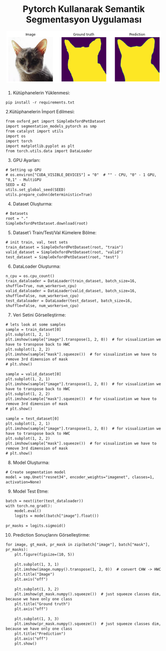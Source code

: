 <div align="center">
<h1>
  Pytorch Kullanarak Semantik Segmentasyon Uygulaması
</h1>
<h4>
    <img width="500" alt="teaser" src="output/output.png">
</h4>

</div>

1. Kütüphanelerin Yüklenmesi:

```
pip install -r requirements.txt
```


2.Kütüphanelerin İmport Edilmesi:

```
from oxford_pet import SimpleOxfordPetDataset
import segmentation_models_pytorch as smp
from catalyst import utils
import os
import torch
import matplotlib.pyplot as plt
from torch.utils.data import DataLoader
```

3. GPU Ayarları:
```
# Setting up GPU
# os.environ["CUDA_VISIBLE_DEVICES"] = "0"  # "" - CPU, "0" - 1 GPU, "0,1" - MultiGPU
SEED = 42
utils.set_global_seed(SEED)
utils.prepare_cudnn(deterministic=True)
```

4. Dataset Oluşturma:

```
# Datasets
root = "."
SimpleOxfordPetDataset.download(root)
```

5. Dataset'i Train/Test/Val Kümelere Bölme:
```
# init train, val, test sets
train_dataset = SimpleOxfordPetDataset(root, "train")
valid_dataset = SimpleOxfordPetDataset(root, "valid")
test_dataset = SimpleOxfordPetDataset(root, "test")
```

6. DataLoader Oluşturma:

```
n_cpu = os.cpu_count()
train_dataloader = DataLoader(train_dataset, batch_size=16, shuffle=True, num_workers=n_cpu)
valid_dataloader = DataLoader(valid_dataset, batch_size=16, shuffle=False, num_workers=n_cpu)
test_dataloader = DataLoader(test_dataset, batch_size=16, shuffle=False, num_workers=n_cpu)
```

7. Veri Setini Görselleştirme:
```
# lets look at some samples
sample = train_dataset[0]
plt.subplot(1, 2, 1)
plt.imshow(sample["image"].transpose(1, 2, 0))  # for visualization we have to transpose back to HWC
plt.subplot(1, 2, 2)
plt.imshow(sample["mask"].squeeze())  # for visualization we have to remove 3rd dimension of mask
# plt.show()

sample = valid_dataset[0]
plt.subplot(1, 2, 1)
plt.imshow(sample["image"].transpose(1, 2, 0))  # for visualization we have to transpose back to HWC
plt.subplot(1, 2, 2)
plt.imshow(sample["mask"].squeeze())  # for visualization we have to remove 3rd dimension of mask
# plt.show()

sample = test_dataset[0]
plt.subplot(1, 2, 1)
plt.imshow(sample["image"].transpose(1, 2, 0))  # for visualization we have to transpose back to HWC
plt.subplot(1, 2, 2)
plt.imshow(sample["mask"].squeeze())  # for visualization we have to remove 3rd dimension of mask
# plt.show()
```

8. Model Oluşturma:
```
# Create segmentation model
model = smp.Unet("resnet34", encoder_weights="imagenet", classes=1, activation=None)
```
9. Model Test Etme:
```
batch = next(iter(test_dataloader))
with torch.no_grad():
    model.eval()
    logits = model(batch["image"].float())

pr_masks = logits.sigmoid()
```


10. Prediction Sonuçlarını Görselleştirme:
```
for image, gt_mask, pr_mask in zip(batch["image"], batch["mask"], pr_masks):
    plt.figure(figsize=(10, 5))

    plt.subplot(1, 3, 1)
    plt.imshow(image.numpy().transpose(1, 2, 0))  # convert CHW -> HWC
    plt.title("Image")
    plt.axis("off")

    plt.subplot(1, 3, 2)
    plt.imshow(gt_mask.numpy().squeeze())  # just squeeze classes dim, because we have only one class
    plt.title("Ground truth")
    plt.axis("off")

    plt.subplot(1, 3, 3)
    plt.imshow(pr_mask.numpy().squeeze())  # just squeeze classes dim, because we have only one class
    plt.title("Prediction")
    plt.axis("off")
    plt.show()
```
